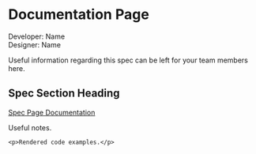 ﻿<link rel="stylesheet" href="css/starting.css">

# Documentation Page

Developer: Name<br>
Designer: Name

Useful information regarding this spec can be left for your team members here.

## Spec Section Heading

<a class="source_a_hl" href="/docs/spec">Spec Page Documentation</a>

Useful notes.

```example
<p>Rendered code examples.</p>
```